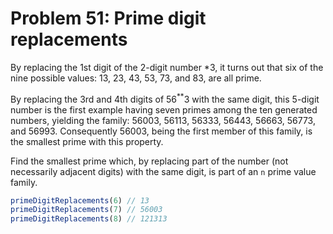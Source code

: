 # Problem 51: Prime digit replacements

By replacing the 1st digit of the 2-digit number *3, it turns out that six of the nine possible values: 13, 23, 43, 53, 73, and 83, are all prime.

By replacing the 3rd and 4th digits of 56<sup>**</sup>3 with the same digit, this 5-digit number is the first example having seven primes among the ten generated numbers, yielding the family: 56003, 56113, 56333, 56443, 56663, 56773, and 56993. Consequently 56003, being the first member of this family, is the smallest prime with this property.

Find the smallest prime which, by replacing part of the number (not necessarily adjacent digits) with the same digit, is part of an `n` prime value family.

```javascript
primeDigitReplacements(6) // 13
primeDigitReplacements(7) // 56003
primeDigitReplacements(8) // 121313
```
